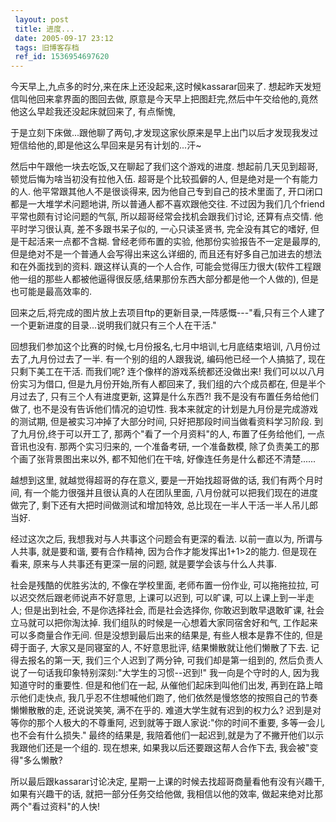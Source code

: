 ```yaml
---
 layout: post
 title: 进度...
 date: 2005-09-17 23:12
 tags: 旧博客存档
 ref_id: 1536954697620
---
```

今天早上,九点多的时分,来在床上还没起来,这时候kassarar回来了. 想起昨天发短信叫他回来拿界面的图回去做,
原意是今天早上把图赶完,然后中午交给他的,竟然他这么早趁我还没起床就回来了, 有点惭愧,

于是立刻下床做...跟他聊了两句,才发现这家伙原来是早上出门以后才发现我发过短信给他的,即是他这么早回来是另有计划的...汗~



然后中午跟他一块去吃饭,又在聊起了我们这个游戏的进度. 想起前几天见到超哥, 顿觉后悔为啥当初没有拉他入伍. 超哥是个比较孤僻的人,
但是绝对是一个有能力的人. 他平常跟其他人不是很谈得来, 因为他自己专到自己的技术里面了, 开口闭口都是一大堆学术问题地讲, 所以普通人都不喜欢跟他交往.
不过因为我们几个friend平常也颇有讨论问题的气氛, 所以超哥经常会找机会跟我们讨论, 还算有点交情. 他平时学习很认真, 差不多跟书呆子似的,
一心只读圣贤书, 完全没有其它的嗜好, 但是干起活来一点都不含糊. 曾经老师布置的实验, 他那份实验报告不一定是最厚的,
但是绝对不是一个普通人会写得出来这么详细的, 而且还有好多自己加进去的想法和在外面找到的资料. 跟这样认真的一个人合作,
可能会觉得压力很大(软件工程跟他一组的那些人都被他逼得很反感,结果那份东西大部分都是他一个人做的), 但是也可能是最高效率的.



回来之后,将完成的图片放上去项目ftp的更新目录,一阵感慨---"看,只有三个人建了一个更新进度的目录...说明我们就只有三个人在干活."



回想我们参加这个比赛的时候,七月份报名,七月中培训,七月底结束培训, 八月份过去了,九月份过去了一半. 有一个别的组的人跟我说, 编码他已经一个人搞掂了,
现在只剩下美工在干活. 而我们呢? 连个像样的游戏系统都还没做出来!  我们可以以八月份实习为借口, 但是九月份开始,所有人都回来了,
我们组的六个成员都在, 但是半个月过去了, 只有三个人有进度更新, 这算是什么东西?! 我不是没有布置任务给他们做了, 也不是没有告诉他们情况的迫切性.
我本来就定的计划是九月份是完成游戏的测试期, 但是被实习冲掉了大部分时间, 只好把那段时间当做看资料学习阶段. 到了九月份,终于可以开工了,
那两个"看了一个月资料"的人, 布置了任务给他们, 一点音讯也没有. 那两个实习归来的, 一个准备考研, 一个准备数模,
除了负责美工的那个画了张背景图出来以外, 都不知他们在干啥, 好像连任务是什么都还不清楚......

  

越想到这里, 就越觉得超哥的存在意义, 要是一开始找超哥做的话, 我们有两个月时间, 有一个能力很强并且很认真的人在团队里面,
八月份就可以把我们现在的进度做完了, 剩下还有大把时间做测试和增加特效, 总比现在一半人干活一半人吊儿郎当好.



经过这次之后, 我想我对与人共事这个问题会有更深的看法. 以前一直以为, 所谓与人共事, 就是要和谐, 要有合作精神, 因为合作才能发挥出1+1>2的能力.
但是现在看来, 原来与人共事还有更深一层的问题, 就是要学会该与什么人共事.



社会是残酷的优胜劣汰的, 不像在学校里面, 老师布置一份作业, 可以拖拖拉拉, 可以迟交然后跟老师说声不好意思, 上课可以迟到, 可以旷课,
可以上课上到一半走人; 但是出到社会, 不是你选择社会, 而是社会选择你, 你敢迟到敢早退敢旷课, 社会立马就可以把你淘汰掉.
我们组队的时候是一心想着大家同宿舍好和气, 工作起来可以多商量合作无间. 但是没想到最后出来的结果是, 有些人根本是靠不住的, 但是碍于面子,
大家又是同寝室的人, 不好意思批评, 结果懒散就让他们懒散了下去. 记得去报名的第一天, 我们三个人迟到了两分钟, 可我们却是第一组到的,
然后负责人说了一句话我印象特别深刻:"大学生的习惯--迟到!" 我一向是个守时的人, 因为我知道守时的重要性. 但是和他们在一起,
从催他们起床到叫他们出发, 再到在路上暗示他们走快点, 我几乎忍不住想喊他们跑了, 他们依然是慢悠悠的按照自己的节奏懒懒散散的走, 还说说笑笑,
满不在乎的. 难道大学生就有迟到的权力么? 迟到是对等你的那个人极大的不尊重阿, 迟到就等于跟人家说:"你的时间不重要, 多等一会儿也不会有什么损失."
最终的结果是, 我陪着他们一起迟到,就是为了不撇开他们以示我跟他们还是一个组的. 现在想来, 如果我以后还要跟这帮人合作下去, 我会被"变得"多么懒散?



所以最后跟kassarar讨论决定, 星期一上课的时候去找超哥商量看他有没有兴趣干, 如果有兴趣干的话, 就把一部分任务交给他做, 我相信以他的效率,
做起来绝对比那两个"看过资料"的人快!

